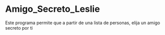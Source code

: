 # Amigo_Secreto_Leslie
Este programa permite que a partir de una lista de personas, elija un amigo secreto por ti
